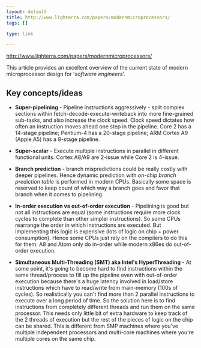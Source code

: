 ```yaml
--- 
layout: default
title: http://www.lighterra.com/papers/modernmicroprocessors/
tags: []

type: link

---
```

<a href="http://www.lighterra.com/papers/modernmicroprocessors/">http://www.lighterra.com/papers/modernmicroprocessors/</a>

This article provides an excellent overview of the current state of modern microprocessor design for '*software engineers*'.

Key concepts/ideas
-----------------

* **Super-pipelining** - Pipeline instructions aggressively - split complex sections within fetch-decode-execute-writeback into more fine-grained sub-tasks, and also increase the clock speed. Clock speed dictates how often an instruction moves ahead one step in the pipeline. Core 2 has a 14-stage pipeline; Pentium-4 has a 20-stage pipeline; ARM Cortex A9 (Apple A5) has a 8-stage pipeline.

* **Super-scalar** - Execute multiple instructions in parallel in different functional units. Cortex A8/A9 are 2-issue while Core 2 is 4-issue.

* **Branch prediction** - branch mispredictions could be really costly with deeper pipelines. Hence dynamic prediction with *on-chip branch prediction table* is performed in modern CPUs. Basically some space is reserved to keep count of which way a branch goes and favor that branch when it comes to pipelining.

* **In-order execution vs out-of-order execution** - Pipelining is good but not all instructions are equal (some instructions require more clock cycles to complete than other simpler instructions). So some CPUs rearrange the order in which instructions are executed. But implementing this logic is expensive (lots of logic on chip + power consumption). Hence some CPUs just rely on the compilers to do this for them. A8 and Atom only do in-order while modern x86es do out-of-order execution.

* **Simultaneous Multi-Threading (SMT) aka Intel's HyperThreading** - At some point, it's going to become hard to find instructions within the same thread/process to fill up the pipeline even with out-of-order execution because there's a huge latency involved in load/store instructions which have to read/write from main-memory (100s of cycles). So realistically you can't find more than 2 parallel instructions to execute over a long period of time. So the solution here is to find instructions from completely different threads and run them on the same processor. This needs only little bit of extra hardware to keep track of the 2 threads of execution but the rest of the pieces of logic on the chip can be shared. This is different from SMP machines where you've multiple independent processors and multi-core machines where you're multiple cores on the same chip.
